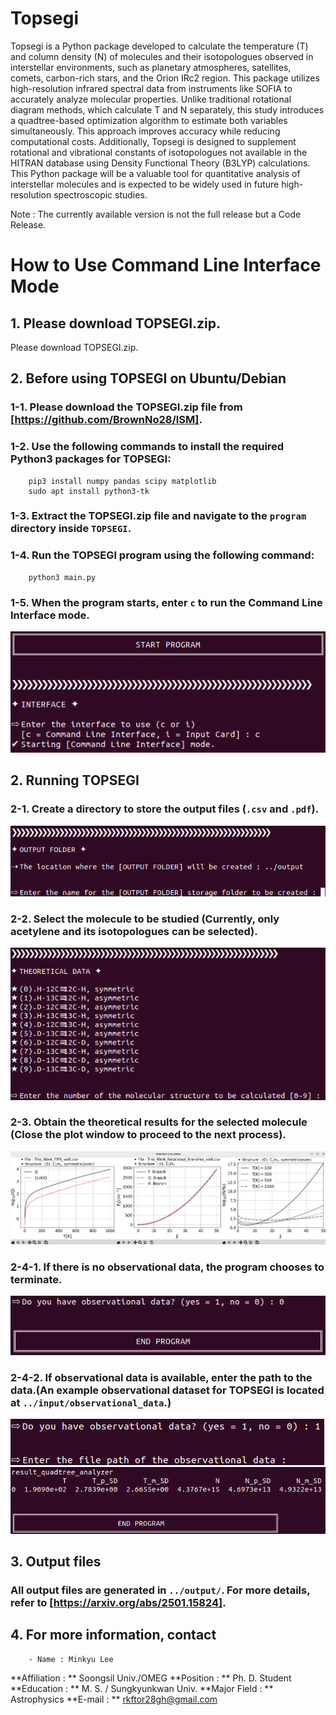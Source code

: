 # Topsegi

Topsegi is a Python package developed to calculate the temperature (T) and column density (N) of molecules and their isotopologues observed in interstellar environments, such as planetary atmospheres, satellites, comets, carbon-rich stars, and the Orion IRc2 region. This package utilizes high-resolution infrared spectral data from instruments like SOFIA to accurately analyze molecular properties. Unlike traditional rotational diagram methods, which calculate T and N separately, this study introduces a quadtree-based optimization algorithm to estimate both variables simultaneously. This approach improves accuracy while reducing computational costs. Additionally, Topsegi is designed to supplement rotational and vibrational constants of isotopologues not available in the HITRAN database using Density Functional Theory (B3LYP) calculations. This Python package will be a valuable tool for quantitative analysis of interstellar molecules and is expected to be widely used in future high-resolution spectroscopic studies.

Note : The currently available version is not the full release but a Code Release.

# 

# How to Use Command Line Interface Mode

## 1. Please download TOPSEGI.zip.

Please download TOPSEGI.zip.

## 2. Before using TOPSEGI on Ubuntu/Debian  
### 1-1. Please download the TOPSEGI.zip file from [https://github.com/BrownNo28/ISM].  
### 1-2. Use the following commands to install the required Python3 packages for TOPSEGI:  
        pip3 install numpy pandas scipy matplotlib
        sudo apt install python3-tk
### 1-3. Extract the TOPSEGI.zip file and navigate to the `program` directory inside `TOPSEGI`.  
### 1-4. Run the TOPSEGI program using the following command:  
        python3 main.py
### 1-5. When the program starts, enter `c` to run the Command Line Interface mode.
![](image/memo1.png)

## 2. Running TOPSEGI
### 2-1. Create a directory to store the output files (`.csv` and `.pdf`).
![](image/memo2.png)
### 2-2. Select the molecule to be studied (Currently, only acetylene and its isotopologues can be selected).
![](image/memo3.png)
### 2-3. Obtain the theoretical results for the selected molecule (Close the plot window to proceed to the next process).
![](image/memo4.png)
### 2-4-1. If there is no observational data, the program chooses to terminate.
![](image/memo5.png)
### 2-4-2. If observational data is available, enter the path to the data.(An example observational dataset for TOPSEGI is located at `../input/observational_data`.)
![](image/memo6.png)
![](image/memo7.png)

## 3. Output files
### All output files are generated in `../output/`. For more details, refer to [https://arxiv.org/abs/2501.15824].

## 4. For more information, contact
        - Name : Minkyu Lee
**Affiliation : ** Soongsil Univ./OMEG
**Position : ** Ph. D. Student
**Education : ** M. S. / Sungkyunkwan Univ.
**Major Field : ** Astrophysics
**E-mail : ** rkftor28gh@gmail.com


